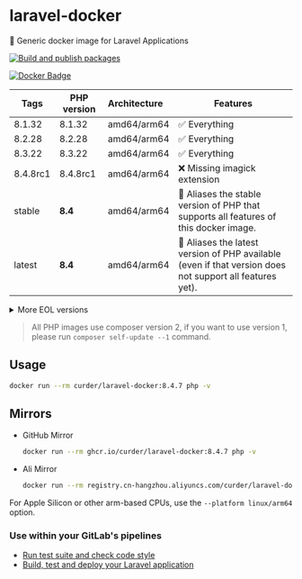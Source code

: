 # laravel-docker

🐳 Generic docker image for Laravel Applications

[![Build and publish packages](https://github.com/curder/laravel-docker/actions/workflows/packages.yml/badge.svg?branch=master)](https://github.com/curder/laravel-docker/actions/workflows/packages.yml)

[![Docker Badge](https://img.shields.io/docker/pulls/curder/laravel-docker)](https://hub.docker.com/r/curder/laravel-docker/)

| Tags     | PHP version | Architecture | Features                                                                                                 |
|----------|-------------|:-------------|----------------------------------------------------------------------------------------------------------|
| 8.1.32   | 8.1.32      | amd64/arm64  | ✅ Everything                                                                                             |
| 8.2.28   | 8.2.28      | amd64/arm64  | ✅ Everything                                                                                             |
| 8.3.22   | 8.3.22      | amd64/arm64  | ✅ Everything                                                                                             |
| 8.4.8rc1 | 8.4.8rc1    | amd64/arm64  | ❌ Missing imagick extension                                                                              |
| stable   | **8.4**     | amd64/arm64  | 🔗 Aliases the stable version of PHP that supports all features of this docker image.                    |
| latest   | **8.4**     | amd64/arm64  | 🔗 Aliases the latest version of PHP available (even if that version does not support all features yet). |

<details>
<summary>More EOL versions</summary>

| Tags   | PHP version | Architecture | Features     |
|--------|-------------|:-------------|--------------|
| 5.6.40 | 5.6.40      | amd64        | ✅ Everything |
| 7.0.33 | 7.0.33      | amd64        | ✅ Everything |
| 7.1.33 | 7.1.33      | amd64/arm64  | ✅ Everything |
| 7.2.34 | 7.2.34      | amd64/arm64  | ✅ Everything |
| 7.3.33 | 7.3.33      | amd64/arm64  | ✅ Everything |
| 7.4.33 | 7.4.33      | amd64/arm64  | ✅ Everything |
| 8.0.30 | 8.0.30      | amd64/arm64  | ✅ Everything |

</details>

> All PHP images use composer version 2, if you want to use version 1, please run `composer self-update --1` command.

## Usage

```bash
docker run --rm curder/laravel-docker:8.4.7 php -v
```

## Mirrors

- GitHub Mirror

    ```bash
    docker run --rm ghcr.io/curder/laravel-docker:8.4.7 php -v
    ```

- Ali Mirror

    ```bash
    docker run --rm registry.cn-hangzhou.aliyuncs.com/curder/laravel-docker:8.4.7 php -v
    ```

For Apple Silicon or other arm-based CPUs, use the `--platform linux/arm64` option.

### Use within your GitLab's pipelines

- [Run test suite and check code style](http://lorisleiva.com/using-gitlabs-pipeline-with-laravel/)
- [Build, test and deploy your Laravel application](http://lorisleiva.com/laravel-deployment-using-gitlab-pipelines/)
